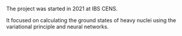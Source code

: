 The project was started in 2021 at IBS CENS.

It focused on calculating the ground states of heavy nuclei using the variational principle and neural networks.
